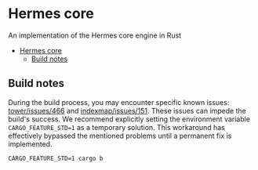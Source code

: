 <!-- cspell: words indexmap -->

# Hermes core

An implementation of the Hermes core engine in Rust

* [Hermes core](#hermes-core)
  * [Build notes](#build-notes)

## Build notes

During the build process, you may encounter specific known issues:
[tower/issues/466](https://github.com/tower-rs/tower/issues/466)
and [indexmap/issues/151](https://github.com/indexmap-rs/indexmap/issues/151).
These issues can impede the build's success.
We recommend explicitly setting the environment variable `CARGO_FEATURE_STD=1` as a temporary solution.
This workaround has effectively bypassed the mentioned problems until a permanent fix is implemented.

```shell
CARGO_FEATURE_STD=1 cargo b
```
